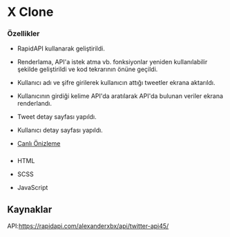 # X Clone

### Özellikler

- RapidAPI kullanarak geliştirildi.

- Renderlama, API'a istek atma vb. fonksiyonlar yeniden kullanılabilir şekilde geliştirildi ve kod tekrarının önüne geçildi.

- Kullanıcı adı ve şifre girilerek kullanıcın attığı tweetler ekrana aktarıldı.

- Kullanıcının girdiği kelime API'da aratılarak API'da bulunan veriler ekrana renderlandı.

- Tweet detay sayfası yapıldı.

- Kullanıcı detay sayfası yapıldı.

- <a href="https://x-clone0.netlify.app/">Canlı Önizleme</a>

###

- HTML

- SCSS

- JavaScript

## Kaynaklar

API:https://rapidapi.com/alexanderxbx/api/twitter-api45/
